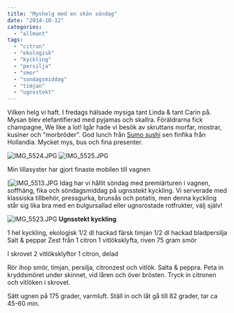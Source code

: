 ```yaml
---
title: "Myshelg med en skön söndag"
date: "2014-10-12"
categories: 
  - "allmant"
tags: 
  - "citron"
  - "ekologisk"
  - "kyckling"
  - "persilja"
  - "smor"
  - "sondagsmiddag"
  - "timjan"
  - "ugnsstekt"
---
```


Vilken helg vi haft. I fredags hälsade mysiga tant Linda & tant Carin på. Mysan blev elefantifierad med pyjamas och skallra. Föräldrarna fick champagne, We like a lot! Igår hade vi besök av skruttans morfar, mostrar, kusiner och "morbröder". God lunch från [Sumo sushi](https://sumosushi.se/meny/) sen finfika från Hollandia. Mycket mys, bus och fina presenter.  
  
![IMG_5524.JPG](/static/img/IMG_5524.jpg)
![IMG_5525.JPG](/static/img/IMG_5525.jpg)

Min lillasyster har gjort finaste mobilen till vagnen  

[![IMG_5513.JPG](/static/img/IMG_5513.jpg) 
Idag har vi hållit söndag med premiärturen i vagnen, soffhäng, fika och söndagsmiddag på ugnsstekt kyckling. Vi serverade med klassiska tillbehör, pressgurka, brunsås och potatis, men denna kyckling står sig lika bra med en bulgursallad eller ugnsrostade rotfrukter, välj själv!  
  
![IMG_5523.JPG](/static/img/IMG_5523.jpg) 
**Ugnsstekt kyckling**

1 hel kyckling, ekologisk 1/2 dl hackad färsk timjan 1/2 dl hackad bladpersilja Salt & peppar Zest från 1 citron 1 vitlöksklyfta, riven 75 gram smör

I skrovet 2 vitlöksklyftor 1 citron, delad

Rör ihop smör, timjan, persilja, citronzest och vitlök. Salta & peppra. Peta in kryddsmöret under skinnet, vid låren och över brösten. Tryck in citronen och vitlöken i skrovet.

Sätt ugnen på 175 grader, varmluft. Ställ in och låt gå till 82 grader, tar ca 45-60 min.
